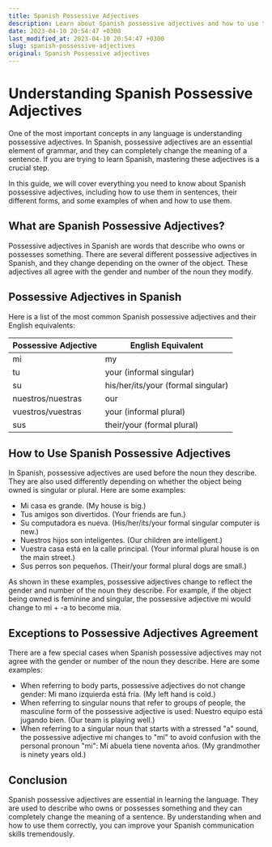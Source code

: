 ```yaml
---
title: Spanish Possessive Adjectives
description: Learn about Spanish possessive adjectives and how to use them correctly in sentences with this comprehensive guide.
date: 2023-04-10 20:54:47 +0300
last_modified_at: 2023-04-10 20:54:47 +0300
slug: spanish-possessive-adjectives
original: Spanish Possessive adjectives
---
```

# Understanding Spanish Possessive Adjectives

One of the most important concepts in any language is understanding possessive adjectives. In Spanish, possessive adjectives are an essential element of grammar, and they can completely change the meaning of a sentence. If you are trying to learn Spanish, mastering these adjectives is a crucial step.

In this guide, we will cover everything you need to know about Spanish possessive adjectives, including how to use them in sentences, their different forms, and some examples of when and how to use them.

## What are Spanish Possessive Adjectives?

Possessive adjectives in Spanish are words that describe who owns or possesses something. There are several different possessive adjectives in Spanish, and they change depending on the owner of the object. These adjectives all agree with the gender and number of the noun they modify.

## Possessive Adjectives in Spanish

Here is a list of the most common Spanish possessive adjectives and their English equivalents:

| Possessive Adjective | English Equivalent |
| --- | --- |
| mi | my |
| tu | your (informal singular) |
| su | his/her/its/your (formal singular) |
| nuestros/nuestras | our |
| vuestros/vuestras | your (informal plural) |
| sus | their/your (formal plural) |

## How to Use Spanish Possessive Adjectives

In Spanish, possessive adjectives are used before the noun they describe. They are also used differently depending on whether the object being owned is singular or plural. Here are some examples:

- Mi casa es grande. (My house is big.)
- Tus amigos son divertidos. (Your friends are fun.)
- Su computadora es nueva. (His/her/its/your formal singular computer is new.)
- Nuestros hijos son inteligentes. (Our children are intelligent.)
- Vuestra casa está en la calle principal. (Your informal plural house is on the main street.)
- Sus perros son pequeños. (Their/your formal plural dogs are small.)

As shown in these examples, possessive adjectives change to reflect the gender and number of the noun they describe. For example, if the object being owned is feminine and singular, the possessive adjective mi would change to mi + -a to become mia.

## Exceptions to Possessive Adjectives Agreement

There are a few special cases when Spanish possessive adjectives may not agree with the gender or number of the noun they describe. Here are some examples:

- When referring to body parts, possessive adjectives do not change gender: Mi mano izquierda está fría. (My left hand is cold.)
- When referring to singular nouns that refer to groups of people, the masculine form of the possessive adjective is used: Nuestro equipo está jugando bien. (Our team is playing well.)
- When referring to a singular noun that starts with a stressed "a" sound, the possessive adjective mi changes to "mí" to avoid confusion with the personal pronoun "mi": Mí abuela tiene noventa años. (My grandmother is ninety years old.)

## Conclusion

Spanish possessive adjectives are essential in learning the language. They are used to describe who owns or possesses something and they can completely change the meaning of a sentence. By understanding when and how to use them correctly, you can improve your Spanish communication skills tremendously.